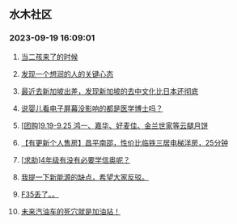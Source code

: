 ## 水木社区 
### 2023-09-19 16:09:01

1. [当二孩来了的时候](https://www.mysmth.net/nForum/article/Children/932709701)

2. [发现一个想润的人的关键心态](https://www.mysmth.net/nForum/article/WorkLife/3392926)

3. [最近去新加坡出差，发现新加坡的去中文化比日本还彻底](https://www.mysmth.net/nForum/article/Geography/558289)

4. [说婴儿看电子屏幕没影响的都是医学博士吗？](https://www.mysmth.net/nForum/article/FamilyLife/1766404647)

5. [[团购]9.19-9.25 鸿一、嘉华、好麦佳、金兰世家等云腿月饼](https://www.mysmth.net/nForum/article/ADAgent_TG/1309417)

6. [【有更新个人售房】昌平南邵，性价比临铁三居电梯洋房，25分钟](https://www.mysmth.net/nForum/article/OurEstate/2884929)

7. [[求助]4年级有没有必要学信奥呢？](https://www.mysmth.net/nForum/article/ChildEducation/2280438)

8. [我提一下新能源的缺点，希望大家反驳。](https://www.mysmth.net/nForum/article/GreenAuto/1370591)

9. [F35丢了。。](https://www.mysmth.net/nForum/article/Aero/410915)

10. [未来汽油车的死穴就是加油站！](https://www.mysmth.net/nForum/article/AutoWorld/1944679727)

